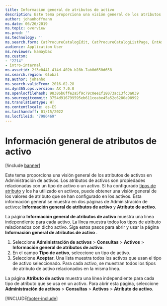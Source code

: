 ```yaml
---
title: Información general de atributos de activo
description: Este tema proporciona una visión general de los atributos de activos en Administración de activos.
author: johanhoffmann
ms.date: 06/26/2019
ms.topic: overview
ms.prod: ''
ms.technology: ''
ms.search.form: CatProcureCatalogEdit, CatProcureCatalogListPage, EntAssetObjectAttributeOverview
audience: Application User
ms.reviewer: kamaybac
ms.custom:
- "2214"
- intro-internal
ms.assetid: 2f3e0441-414d-402b-b28b-7ab0d650d658
ms.search.region: Global
ms.author: johanho
ms.search.validFrom: 2016-02-28
ms.dyn365.ops.version: AX 7.0.0
ms.openlocfilehash: 98386b6ffe2a5f9c79c0ee1f18073ac13fc3a039
ms.sourcegitcommit: 3754d916799595eb611ceabe45a52c6280a98992
ms.translationtype: HT
ms.contentlocale: es-ES
ms.lasthandoff: 01/15/2022
ms.locfileid: "7986469"
---
```

# <a name="asset-attribute-overview"></a>Información general de atributos de activo

[!include [banner](../../includes/banner.md)]

 

Este tema proporciona una visión general de los atributos de activos en Administración de activos. Los atributos de activos son propiedades relacionadas con un tipo de activo o un activo. Si ha configurado [tipos de atributo](../setup-for-functional-locations/specification-types.md) y los ha utilizado en activos, puede obtener una visión general de los valores de atributo que se han configurado en los activos. Esta información general se muestra en dos páginas de Administración de activos: **Información general de atributos de activo** y **Atributo de activo**.

La página **Información general de atributos de activo** muestra una línea independiente para cada activo. La línea muestra todos los tipos de atributo relacionados con dicho activo. Siga estos pasos para abrir y usar la página **Información general de atributos de activo** .

1. Seleccione **Administración de activos** \> **Consultas** \> **Activos** \> **Información general de atributos de activo**.
2. En el campo **Tipo de activo**, seleccione un tipo de activo.
3. Seleccione **Aceptar**. Una lista muestra todos los activos que usan el tipo de activo seleccionado. Para cada activo, se muestran todos los tipos de atributo de activo relacionados en la misma línea.

La página **Atributo de activo** muestra una línea independiente para cada tipo de atributo que se usa en un activo. Para abrir esta página, seleccione **Administración de activos** \> **Consultas** \> **Activos** \> **Atributo de activo**.


[!INCLUDE[footer-include](../../../includes/footer-banner.md)]